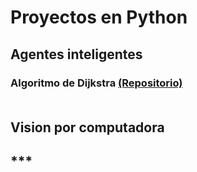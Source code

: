 # Proyectos en Python
## Agentes inteligentes
### Algoritmo de Dijkstra [(Repositorio)](https://github.com/Luis-Pedroza/Python/tree/main/Dijkstra)<br><br>
## Vision por computadora
## ***